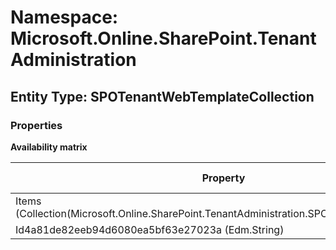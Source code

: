 # Namespace: Microsoft.Online.SharePoint.TenantAdministration
## Entity Type: SPOTenantWebTemplateCollection

### Properties

**Availability matrix**

Property | SPO | SP 2019 | SP 2016 | SP 2013
----------|-----|---------|---------|--------
Items (Collection(Microsoft.Online.SharePoint.TenantAdministration.SPOTenantWebTemplate)) | ✔ | ✖ | ✖ | ✖
Id4a81de82eeb94d6080ea5bf63e27023a (Edm.String) | ✔ | ✖ | ✖ | ✖

